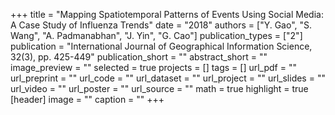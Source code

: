 +++
title = "Mapping Spatiotemporal Patterns of Events Using Social Media: A Case Study of Influenza Trends"
date = "2018"
authors = ["Y. Gao", "S. Wang", "A. Padmanabhan", "J. Yin", "G. Cao"]
publication_types = ["2"]
publication = "International Journal of Geographical Information Science, 32(3), pp. 425-449"
publication_short = ""
abstract_short = ""
image_preview = ""
selected = true
projects = []
tags = []
url_pdf = ""
url_preprint = ""
url_code = ""
url_dataset = ""
url_project = ""
url_slides = ""
url_video = ""
url_poster = ""
url_source = ""
math = true
highlight = true
[header]
image = ""
caption = ""
+++
